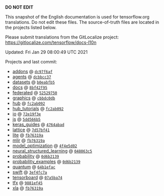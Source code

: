__DO NOT EDIT__

This snapshot of the English documentation is used for tensorflow.org
translations. Do not edit these files. The source-of-truth files are located in
the projects listed below.

Please submit translations from the GitLocalize project: https://gitlocalize.com/tensorflow/docs-l10n

Updated: Fri Jan 29 08:00:49 UTC 2021

Projects and last commit:

- [addons](https://github.com/tensorflow/addons/tree/master/docs) @ <a href='https://github.com/tensorflow/addons/commit/dc97f6afd54563ec45d99ad3112aabe9d177c42a'><code>dc97f6af</code></a>
- [agents](https://github.com/tensorflow/agents/tree/master/docs) @ <a href='https://github.com/tensorflow/agents/commit/dcbbcc371bd2bb9cc70c4f05b80b3cba84e54d7e'><code>dcbbcc37</code></a>
- [datasets](https://github.com/tensorflow/datasets/tree/master/docs) @ <a href='https://github.com/tensorflow/datasets/commit/b0eabfb5c4a4ba459fa1954678f0900a206137d9'><code>b0eabfb5</code></a>
- [docs](https://github.com/tensorflow/docs/tree/master/site/en) @ <a href='https://github.com/tensorflow/docs/commit/8bf42f95cef824938df10b9c2f2d1fa22f952789'><code>8bf42f95</code></a>
- [federated](https://github.com/tensorflow/federated/tree/master/docs) @ <a href='https://github.com/tensorflow/federated/commit/525297507d0fe9eeeb19ac83ef91fcd10c8c3fc5'><code>52529750</code></a>
- [graphics](https://github.com/tensorflow/graphics/tree/master/tensorflow_graphics/g3doc) @ <a href='https://github.com/tensorflow/graphics/commit/cbbdc0db5d38f8271d30c8a2b7237b80b81c2d04'><code>cbbdc0db</code></a>
- [hub](https://github.com/tensorflow/hub/tree/master/docs) @ <a href='https://github.com/tensorflow/hub/commit/fc2ab092530e0d73b725198c3624b7330cf91d9b'><code>fc2ab092</code></a>
- [hub_tutorials](https://github.com/tensorflow/hub/tree/master/examples/colab) @ <a href='https://github.com/tensorflow/hub/commit/fc2ab092530e0d73b725198c3624b7330cf91d9b'><code>fc2ab092</code></a>
- [io](https://github.com/tensorflow/io/tree/master/docs) @ <a href='https://github.com/tensorflow/io/commit/72e19f3eddd512a691e080a7d1bb1dcac5aa6a24'><code>72e19f3e</code></a>
- [js](https://github.com/tensorflow/tfjs-website/tree/master/docs) @ <a href='https://github.com/tensorflow/tfjs-website/commit/5dd566b56c4dddc94ee7ddf72751e9c697d5a605'><code>5dd566b5</code></a>
- [keras_guides](https://github.com/tensorflow/docs/tree/snapshot-keras/site/en/guide/keras) @ <a href='https://github.com/tensorflow/docs/commit/4764abad680f9698f8ba9ace121ac9d0d9cb69af'><code>4764abad</code></a>
- [lattice](https://github.com/tensorflow/lattice/tree/master/docs) @ <a href='https://github.com/tensorflow/lattice/commit/7d57bf41cd73dd8d8c546fb41f93ef7557f68fe3'><code>7d57bf41</code></a>
- [lite](https://github.com/tensorflow/tensorflow/tree/master/tensorflow/lite/g3doc) @ <a href='https://github.com/tensorflow/tensorflow/commit/fb76319a06d0f243759383ebfbb8ebd2f24dd97d'><code>fb76319a</code></a>
- [mlir](https://github.com/tensorflow/tensorflow/tree/master/tensorflow/compiler/mlir/g3doc) @ <a href='https://github.com/tensorflow/tensorflow/commit/fb76319a06d0f243759383ebfbb8ebd2f24dd97d'><code>fb76319a</code></a>
- [model_optimization](https://github.com/tensorflow/model-optimization/tree/master/tensorflow_model_optimization/g3doc) @ <a href='https://github.com/tensorflow/model-optimization/commit/4f4e5d02db5424d5cfcb822a8965023bf8d2011e'><code>4f4e5d02</code></a>
- [neural_structured_learning](https://github.com/tensorflow/neural-structured-learning/tree/master/g3doc) @ <a href='https://github.com/tensorflow/neural-structured-learning/commit/048063c5e7180c8224b823d85273254caf58948f'><code>048063c5</code></a>
- [probability](https://github.com/tensorflow/probability/tree/master/tensorflow_probability/g3doc) @ <a href='https://github.com/tensorflow/probability/commit/0d6b21398f311091c075038841c93f41db1a33b8'><code>0d6b2139</code></a>
- [probability_examples](https://github.com/tensorflow/probability/tree/master/tensorflow_probability/examples/jupyter_notebooks) @ <a href='https://github.com/tensorflow/probability/commit/0d6b21398f311091c075038841c93f41db1a33b8'><code>0d6b2139</code></a>
- [quantum](https://github.com/tensorflow/quantum/tree/master/docs) @ <a href='https://github.com/tensorflow/quantum/commit/64b1efac36cd5b5026c8303bd107766a763987d8'><code>64b1efac</code></a>
- [swift](https://github.com/tensorflow/swift/tree/main/docs/site) @ <a href='https://github.com/tensorflow/swift/commit/3ef4fc7aaeeffa0420e2c357be95cc5ae531fccd'><code>3ef4fc7a</code></a>
- [tensorboard](https://github.com/tensorflow/tensorboard/tree/master/docs) @ <a href='https://github.com/tensorflow/tensorboard/commit/07a5ba74dcd791d233536b5de6c73934b20c51cd'><code>07a5ba74</code></a>
- [tfx](https://github.com/tensorflow/tfx/tree/master/docs) @ <a href='https://github.com/tensorflow/tfx/commit/9881ef45e7241e212f84c42e398daf958d343831'><code>9881ef45</code></a>
- [xla](https://github.com/tensorflow/tensorflow/tree/master/tensorflow/compiler/xla/g3doc) @ <a href='https://github.com/tensorflow/tensorflow/commit/fb76319a06d0f243759383ebfbb8ebd2f24dd97d'><code>fb76319a</code></a>

